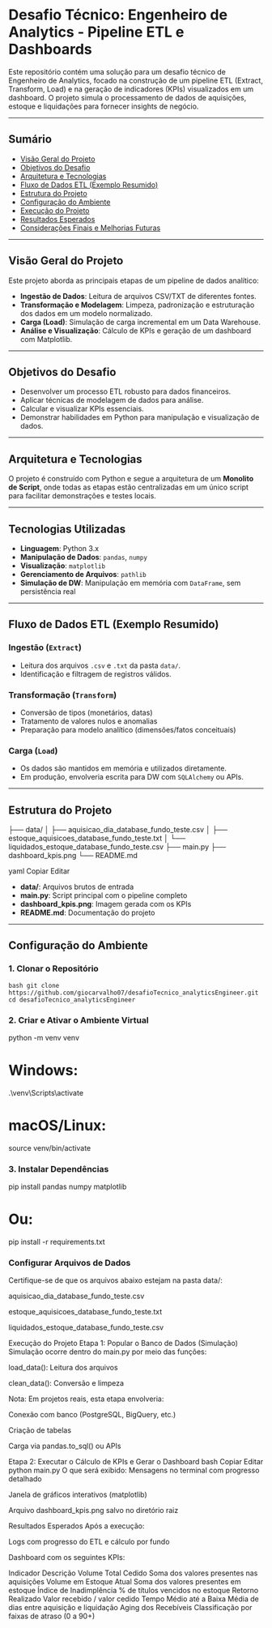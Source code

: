 # Desafio Técnico: Engenheiro de Analytics - Pipeline ETL e Dashboards

Este repositório contém uma solução para um desafio técnico de Engenheiro de Analytics, focado na construção de um pipeline ETL (Extract, Transform, Load) e na geração de indicadores (KPIs) visualizados em um dashboard. O projeto simula o processamento de dados de aquisições, estoque e liquidações para fornecer insights de negócio.

---

## Sumário

- [Visão Geral do Projeto](#visão-geral-do-projeto)
- [Objetivos do Desafio](#objetivos-do-desafio)
- [Arquitetura e Tecnologias](#arquitetura-e-tecnologias)
- [Fluxo de Dados ETL (Exemplo Resumido)](#fluxo-de-dados-etl-exemplo-resumido)
- [Estrutura do Projeto](#estrutura-do-projeto)
- [Configuração do Ambiente](#configuração-do-ambiente)
- [Execução do Projeto](#execução-do-projeto)
- [Resultados Esperados](#resultados-esperados)
- [Considerações Finais e Melhorias Futuras](#considerações-finais-e-melhorias-futuras)

---

## Visão Geral do Projeto

Este projeto aborda as principais etapas de um pipeline de dados analítico:

- **Ingestão de Dados**: Leitura de arquivos CSV/TXT de diferentes fontes.
- **Transformação e Modelagem**: Limpeza, padronização e estruturação dos dados em um modelo normalizado.
- **Carga (Load)**: Simulação de carga incremental em um Data Warehouse.
- **Análise e Visualização**: Cálculo de KPIs e geração de um dashboard com Matplotlib.

---

## Objetivos do Desafio

- Desenvolver um processo ETL robusto para dados financeiros.
- Aplicar técnicas de modelagem de dados para análise.
- Calcular e visualizar KPIs essenciais.
- Demonstrar habilidades em Python para manipulação e visualização de dados.

---

## Arquitetura e Tecnologias

O projeto é construído com Python e segue a arquitetura de um **Monolito de Script**, onde todas as etapas estão centralizadas em um único script para facilitar demonstrações e testes locais.

---

## Tecnologias Utilizadas

- **Linguagem**: Python 3.x
- **Manipulação de Dados**: `pandas`, `numpy`
- **Visualização**: `matplotlib`
- **Gerenciamento de Arquivos**: `pathlib`
- **Simulação de DW**: Manipulação em memória com `DataFrame`, sem persistência real

---

## Fluxo de Dados ETL (Exemplo Resumido)

### Ingestão (`Extract`)
- Leitura dos arquivos `.csv` e `.txt` da pasta `data/`.
- Identificação e filtragem de registros válidos.

### Transformação (`Transform`)
- Conversão de tipos (monetários, datas)
- Tratamento de valores nulos e anomalias
- Preparação para modelo analítico (dimensões/fatos conceituais)

### Carga (`Load`)
- Os dados são mantidos em memória e utilizados diretamente.
- Em produção, envolveria escrita para DW com `SQLAlchemy` ou APIs.

---

## Estrutura do Projeto

├── data/
│ ├── aquisicao_dia_database_fundo_teste.csv
│ ├── estoque_aquisicoes_database_fundo_teste.txt
│ └── liquidados_estoque_database_fundo_teste.csv
├── main.py
├── dashboard_kpis.png
└── README.md

yaml
Copiar
Editar

- **data/**: Arquivos brutos de entrada
- **main.py**: Script principal com o pipeline completo
- **dashboard_kpis.png**: Imagem gerada com os KPIs
- **README.md**: Documentação do projeto

---

## Configuração do Ambiente

### 1. Clonar o Repositório
`bash
git clone https://github.com/giocarvalho07/desafioTecnico_analyticsEngineer.git
cd desafioTecnico_analyticsEngineer`


### 2. Criar e Ativar o Ambiente Virtual
python -m venv venv
# Windows:
.\venv\Scripts\activate
# macOS/Linux:
source venv/bin/activate

### 3. Instalar Dependências
pip install pandas numpy matplotlib
# Ou:
pip install -r requirements.txt

### Configurar Arquivos de Dados
Certifique-se de que os arquivos abaixo estejam na pasta data/:

aquisicao_dia_database_fundo_teste.csv

estoque_aquisicoes_database_fundo_teste.txt

liquidados_estoque_database_fundo_teste.csv


Execução do Projeto
Etapa 1: Popular o Banco de Dados (Simulação)
Simulação ocorre dentro do main.py por meio das funções:

load_data(): Leitura dos arquivos

clean_data(): Conversão e limpeza

Nota: Em projetos reais, esta etapa envolveria:

Conexão com banco (PostgreSQL, BigQuery, etc.)

Criação de tabelas

Carga via pandas.to_sql() ou APIs

Etapa 2: Executar o Cálculo de KPIs e Gerar o Dashboard
bash
Copiar
Editar
python main.py
O que será exibido:
Mensagens no terminal com progresso detalhado

Janela de gráficos interativos (matplotlib)

Arquivo dashboard_kpis.png salvo no diretório raiz

Resultados Esperados
Após a execução:

Logs com progresso do ETL e cálculo por fundo

Dashboard com os seguintes KPIs:

Indicador	Descrição
Volume Total Cedido	Soma dos valores presentes nas aquisições
Volume em Estoque Atual	Soma dos valores presentes em estoque
Índice de Inadimplência	% de títulos vencidos no estoque
Retorno Realizado	Valor recebido / valor cedido
Tempo Médio até a Baixa	Média de dias entre aquisição e liquidação
Aging dos Recebíveis	Classificação por faixas de atraso (0 a 90+)
